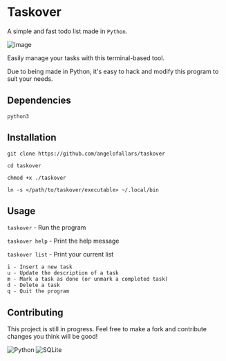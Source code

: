 # Taskover

A simple and fast todo list made in `Python`.

![image](https://i.imgur.com/PBA0LaH.png)

Easily manage your tasks with this terminal-based tool.

Due to being made in Python, it's easy to hack and modify this program to suit your needs.

## Dependencies

`python3`

## Installation

`git clone https://github.com/angelofallars/taskover`

`cd taskover`

`chmod +x ./taskover`

`ln -s </path/to/taskover/executable> ~/.local/bin`

## Usage

`taskover` - Run the program

`taskover help` - Print the help message

`taskover list` - Print your current list

```
i - Insert a new task
u - Update the description of a task
m - Mark a task as done (or unmark a completed task)
d - Delete a task
q - Quit the program
```

## Contributing

This project is still in progress. Feel free to make a fork and contribute
changes you think will be good!

![Python](https://img.shields.io/badge/Python-3776AB?style=for-the-badge&logo=python&logoColor=white) ![SQLite](https://img.shields.io/badge/SQLite-07405E?style=for-the-badge&logo=sqlite&logoColor=white)
